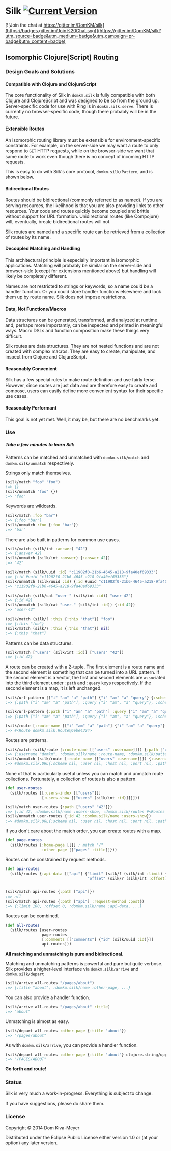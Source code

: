 # Silk  [![Current Version](https://clojars.org/com.domkm/silk/latest-version.svg)](https://clojars.org/com.domkm/silk)

[![Join the chat at https://gitter.im/DomKM/silk](https://badges.gitter.im/Join%20Chat.svg)](https://gitter.im/DomKM/silk?utm_source=badge&utm_medium=badge&utm_campaign=pr-badge&utm_content=badge)

## Isomorphic Clojure[Script] Routing

### Design Goals and Solutions

#### Compatible with Clojure and ClojureScript

The core functionality of Silk in `domkm.silk` is fully compatible with both Clojure and ClojureScript and was designed to be so from the ground up.
Server-specific code for use with Ring is in `domkm.silk.serve`.
There is currently no browser-specific code, though there probably will be in the future.

#### Extensible Routes

An isomorphic routing library must be extensible for environment-specific constraints.
For example, on the server-side we may want a route to only respond to `GET` HTTP requests, while on the browser-side we want that same route to work even though there is no concept of incoming HTTP requests.

This is easy to do with Silk's core protocol, `domkm.silk/Pattern`, and is shown below.

#### Bidirectional Routes

Routes should be bidirectional (commonly referred to as named). If you are serving resources, the likelihood is that you are also providing links to other resources.
Your code and routes quickly become coupled and brittle without support for URL formation.
Unidirectional routes (like Compojure) will, eventually, break; bidirectional routes will not.

Silk routes are named and a specific route can be retrieved from a collection of routes by its name.

#### Decoupled Matching and Handling

This architectural principle is especially important in isomorphic applications.
Matching will probably be similar on the server-side and browser-side (except for extensions mentioned above) but handling will likely be completely different.

Names are not restricted to strings or keywords, so a name could *be* a handler function.
Or you could store handler functions elsewhere and look them up by route name.
Silk does not impose restrictions.

#### Data, Not Functions/Macros

Data structures can be generated, transformed, and analyzed at runtime and, perhaps more importantly, can be inspected and printed in meaningful ways.
Macro DSLs and function composition make these things very difficult.

Silk routes are data structures.
They are not nested functions and are not created with complex macros.
They are easy to create, manipulate, and inspect from Clojure and ClojureScript.

#### Reasonably Convenient

Silk has a few special rules to make route definition and use fairly terse.
However, since routes are just data and are therefore easy to create and compose, users can easily define more convenient syntax for their specific use cases.

#### Reasonably Performant

This goal is not yet met. Well, it may be, but there are no benchmarks yet.

### Use

##### Take a few minutes to learn Silk

Patterns can be matched and unmatched with `domkm.silk/match` and `domkm.silk/unmatch` respectively.

Strings only match themselves.

```clojure
(silk/match "foo" "foo")
;=> {}
(silk/unmatch "foo" {})
;=> "foo"
```

Keywords are wildcards.

```clojure
(silk/match :foo "bar")
;=> {:foo "bar"}
(silk/unmatch :foo {:foo "bar"})
;=> "bar"
```

There are also built in patterns for common use cases.

```clojure
(silk/match (silk/int :answer) "42")
;=> {:answer 42}
(silk/unmatch (silk/int :answer) {:answer 42})
;=> "42"

(silk/match (silk/uuid :id) "c11902f0-21b6-4645-a218-9fa40ef69333")
;=> {:id #uuid "c11902f0-21b6-4645-a218-9fa40ef69333"}
(silk/unmatch (silk/uuid :id) {:id #uuid "c11902f0-21b6-4645-a218-9fa40ef69333"})
;=> "c11902f0-21b6-4645-a218-9fa40ef69333"

(silk/match (silk/cat "user-" (silk/int :id)) "user-42")
;=> {:id 42}
(silk/unmatch (silk/cat "user-" (silk/int :id)) {:id 42})
;=> "user-42"

(silk/match (silk/? :this {:this "that"}) "foo")
;=> {:this "foo"}
(silk/match (silk/? :this {:this "that"}) nil)
;=> {:this "that"}
```

Patterns can be data structures.

```clojure
(silk/match ["users" (silk/int :id)] ["users" "42"])
;=> {:id 42}
```
A route can be created with a 2-tuple. The first element is a route name and the second element is something that can be turned into a URL pattern.
If the second element is a vector, the first and second elements are `assoc`iated into the third element under `:path` and `:query` keys respectively.
If the second element is a map, it is left unchanged.

```clojure
(silk/url-pattern [["i" "am" "a" "path"] {"i" "am" "a" "query"} {:scheme "https"}])
;=> {:path ["i" "am" "a" "path"], :query {"i" "am", "a" "query"}, :scheme "https"}

(silk/url-pattern {:path ["i" "am" "a" "path"] :query {"i" "am" "a" "query"} :scheme "https"})
;=> {:path ["i" "am" "a" "path"], :query {"i" "am", "a" "query"}, :scheme "https"}

(silk/route [:route-name [["i" "am" "a" "path"] {"i" "am" "a" "query"} {:scheme "https"}]])
;=> #<Route domkm.silk.Route@6ebe4324>
```

Routes are patterns.

```clojure
(silk/match (silk/route [:route-name [["users" :username]]]) {:path ["users" "domkm"]})
;=> {:username "domkm", :domkm.silk/name :route-name, :domkm.silk/pattern {:path ["users" :username]}}
(silk/unmatch (silk/route [:route-name [["users" :username]]]) {:username "domkm"})
;=> #domkm.silk.URL{:scheme nil, :user nil, :host nil, :port nil, :path ["users" "domkm"], :query nil, :fragment nil}
```

None of that is particularly useful unless you can match and unmatch route collections. Fortunately, a collection of routes is also a pattern.

```clojure
(def user-routes
  (silk/routes [[:users-index [["users"]]]
                [:users-show [["users" (silk/int :id)]]]]))

(silk/match user-routes {:path ["users" "42"]})
;=> {:id 42, :domkm.silk/name :users-show, :domkm.silk/routes #<Routes domkm.silk.Routes@c6f8bbc>, ...}
(silk/unmatch user-routes {:id 42 :domkm.silk/name :users-show})
;=> #domkm.silk.URL{:scheme nil, :user nil, :host nil, :port nil, :path ["users" "42"], :query nil, :fragment nil}
```

If you don't care about the match order, you can create routes with a map.

```clojure
(def page-routes
  (silk/routes {:home-page [[]] ; match "/"
                :other-page [["pages" :title]]}))
```

Routes can be constrained by request methods.

```clojure
(def api-routes
  (silk/routes {:api-data [["api"] {"limit" (silk/? (silk/int :limit) {:limit 100})
                                    "offset" (silk/? (silk/int :offset) {:offset 0})} (serve/POST)]}))


(silk/match api-routes {:path ["api"]})
;=> nil
(silk/match api-routes {:path ["api"] :request-method :post})
;=> {:limit 100, :offset 0, :domkm.silk/name :api-data, ...}
```

Routes can be combined.

```clojure
(def all-routes
  (silk/routes [user-routes
                page-routes
                [:comments [["comments"] {"id" (silk/uuid :id)}]]
                api-routes]))
```

__All matching and unmatching is pure and bidirectional.__

Matching and unmatching patterns is powerful and pure but quite verbose.
Silk provides a higher-level interface via `domkm.silk/arrive` and `domkm.silk/depart`

```clojure
(silk/arrive all-routes "/pages/about")
;=> {:title "about", :domkm.silk/name :other-page, ...}
```

You can also provide a handler function.

```clojure
(silk/arrive all-routes "/pages/about" :title)
;=> "about"
```

Unmatching is almost as easy.

```clojure
(silk/depart all-routes :other-page {:title "about"})
;=> "/pages/about"
```

As with `domkm.silk/arrive`, you can provide a handler function.

```clojure
(silk/depart all-routes :other-page {:title "about"} clojure.string/upper-case)
;=> "/PAGES/ABOUT"
```

__Go forth and route!__

### Status

Silk is very much a work-in-progress. Everything is subject to change.

If you have suggestions, please do share them.

### License

Copyright &copy; 2014 Dom Kiva-Meyer

Distributed under the Eclipse Public License either version 1.0 or (at your option) any later version.
